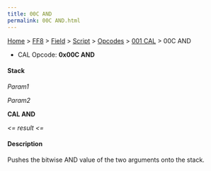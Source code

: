 ```yaml
---
title: 00C AND
permalink: 00C AND.html
---
```


[Home](../../../../../Main%20Page.md) > [FF8](../../../../../FF8.md) > [Field](../../../../Field.md) > [Script](../../../Script.md) > [Opcodes](../../Opcodes.md) > [001 CAL](../001%20CAL.md) > 00C AND

-   CAL Opcode: **0x00C AND**

#### Stack

  
*Param1*

*Param2*

**CAL AND**

*&lt;= result &lt;=*

#### Description

Pushes the bitwise AND value of the two arguments onto the stack.
